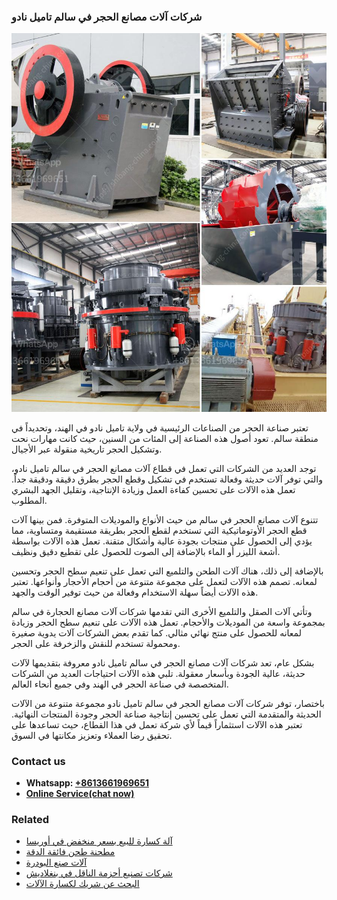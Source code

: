 <h3>شركات آلات مصانع الحجر في سالم تاميل نادو</h3><img src='1701852341.jpg' alt=''><p>تعتبر صناعة الحجر من الصناعات الرئيسية في ولاية تاميل نادو في الهند، وتحديداً في منطقة سالم. تعود أصول هذه الصناعة إلى المئات من السنين، حيث كانت مهارات نحت وتشكيل الحجر تاريخية منقولة عبر الأجيال.</p><p>توجد العديد من الشركات التي تعمل في قطاع آلات مصانع الحجر في سالم تاميل نادو، والتي توفر آلات حديثة وفعالة تستخدم في تشكيل وقطع الحجر بطرق دقيقة ودقيقة جداً. تعمل هذه الآلات على تحسين كفاءة العمل وزيادة الإنتاجية، وتقليل الجهد البشري المطلوب.</p><p>تتنوع آلات مصانع الحجر في سالم من حيث الأنواع والموديلات المتوفرة. فمن بينها آلات قطع الحجر الأوتوماتيكية التي تستخدم لقطع الحجر بطريقة مستقيمة ومتساوية، مما يؤدي إلى الحصول على منتجات بجودة عالية وأشكال متقنة. تعمل هذه الآلات بواسطة أشعة الليزر أو الماء بالإضافة إلى الصوت للحصول على تقطيع دقيق ونظيف.</p><p>بالإضافة إلى ذلك، هناك آلات الطحن والتلميع التي تعمل على تنعيم سطح الحجر وتحسين لمعانه. تصمم هذه الآلات لتعمل على مجموعة متنوعة من أحجام الأحجار وأنواعها. تعتبر هذه الآلات أيضاً سهلة الاستخدام وفعالة من حيث توفير الوقت والجهد.</p><p>وتأتي آلات الصقل والتلميع الأخرى التي تقدمها شركات آلات مصانع الحجارة في سالم بمجموعة واسعة من الموديلات والأحجام. تعمل هذه الآلات على تنعيم سطح الحجر وزيادة لمعانه للحصول على منتج نهائي مثالي. كما تقدم بعض الشركات آلات يدوية صغيرة ومحمولة تستخدم للنقش والزخرفة على الحجر.</p><p>بشكل عام، تعد شركات آلات مصانع الحجر في سالم تاميل نادو معروفة بتقديمها لآلات حديثة، عالية الجودة وبأسعار معقولة. تلبي هذه الآلات احتياجات العديد من الشركات المتخصصة في صناعة الحجر في الهند وفي جميع أنحاء العالم.</p><p>باختصار، توفر شركات آلات مصانع الحجر في سالم تاميل نادو مجموعة متنوعة من الآلات الحديثة والمتقدمة التي تعمل على تحسين إنتاجية صناعة الحجر وجودة المنتجات النهائية. تعتبر هذه الآلات استثماراً قيماً لأي شركة تعمل في هذا القطاع، حيث تساعدها على تحقيق رضا العملاء وتعزيز مكانتها في السوق.</p><h3>Contact us</h3><ul><li><strong>Whatsapp:&nbsp;<a href="https://wa.me/8613661969651">+8613661969651</a></strong></li><li><a href="https://swt.shibang-china.com/?git&amp;zhl&amp;شركات آلات مصانع الحجر في سالم تاميل نادو"><strong>Online Service(chat now)</strong></a></li></ul><h3>Related</h3><ul><li><a href='آلة كسارة للبيع بسعر منخفض في أوريسا.md'>آلة كسارة للبيع بسعر منخفض في أوريسا</a></li><li><a href='مطحنة طحن فائقة الدقة.md'>مطحنة طحن فائقة الدقة</a></li><li><a href='آلات صنع البودرة.md'>آلات صنع البودرة</a></li><li><a href='شركات تصنيع أحزمة الناقل في بنغلاديش.md'>شركات تصنيع أحزمة الناقل في بنغلاديش</a></li><li><a href='البحث عن شريك لكسارة الآلات.md'>البحث عن شريك لكسارة الآلات</a></li></ul>